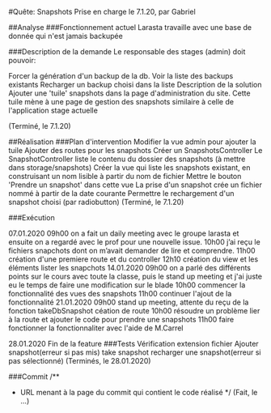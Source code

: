 #Quête: Snapshots
Prise en charge le 7.1.20, par Gabriel

##Analyse
###Fonctionnement actuel
Larasta travaille avec une base de donnée qui n'est jamais backupée

###Description de la demande
Le responsable des stages (admin) doit pouvoir:

Forcer la génération d'un backup de la db.
Voir la liste des backups existants
Recharger un backup choisi dans la liste
Description de la solution
Ajouter une 'tuile' snapshots dans la page d'administration du site. Cette tuile mène à une page de gestion des snapshots similaire à celle de l'application stage actuelle

(Terminé, le 7.1.20)

##Réalisation
###Plan d'intervention
Modifier la vue admin pour ajouter la tuile
Ajouter des routes pour les snapshots
Créer un SnapshotsController
Le SnapshotController liste le contenu du dossier des snapshots (à mettre dans storage/snapshots)
Créer la vue qui liste les snapshots existant, en construisant un nom lisible à partir du nom de fichier
Mettre le bouton 'Prendre un snapshot' dans cette vue
La prise d'un snapshot crée un fichier nommé à partir de la date courante
Permettre le rechargement d'un snapshot choisi (par radiobutton)
(Terminé, le 7.1.20)

###Exécution

07.01.2020
09h00 on a fait un daily meeting avec le groupe larasta et ensuite on a regardé avec le prof pour une nouvelle issue.
10h00 j’ai reçu le fichiers snapchots dont on m’avait demander de lire et comprendre.
11h00 création d'une premiere route et du controller
12h10 création du view et les éléments lister les snapchots
14.01.2020
09h00 on a parlé des différents points sur le cours avec toute la classe, puis le stand up meeting et j'ai juste eu le temps de faire une modification sur le blade
10h00 commencer la fonctionnalité des vues des snapshots
11h00 continuer l'ajout de la fonctionnalité
21.01.2020
09h00 stand up meeting, attente du reçu de la fonction takeDbSnapshot céation de route
10h00 résoudre un problème lier à la route et ajouter le code pour prendre une snapshots
11h00 faire fonctionner la fonctionnaliter avec l'aide de M.Carrel

28.01.2020 Fin de la feature
###Tests
Vérification extension fichier 
Ajouter snapshot(erreur si pas mis)
take snapshot
recharger une snapshot(erreur si pas sélectionné)
(Terminés, le 28.01.2020)

###Commit
/**
* URL menant à la page du commit qui contient le code réalisé
*/
(Fait, le ...)
